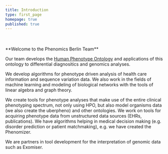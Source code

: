 ```yaml
---
title: Introduction
type: first_page
homepage: true
published: true
---
```


<br/>
<br/>
**Welcome to the Phenomics Berlin Team**

Our team develops the <a href="http:///www.human-phenotype-ontology.org" target="_new2">Human Phenotype Ontology</a> and applications of this ontology to differential diagnositics and genomics analyses. 

We develop algorithms for phenotype driven analysis of health care information and sequence variation data. We also work in the  fields of machine learning and modeling of biological networks with the tools of linear algebra and graph theory. 

We create tools for phenotype analyses that make use of the entire clinical phenotyping spectrum, not only using HPO, but also   model organisms data (we also create the uberpheno) and other ontologies. We work on tools for acquiring phenotype data from unstructured data sources (EHRs, publications). We have algorithms helping in medical decision making (e.g. disorder prediction or patient matchmaking), e.g. we have created the Phenomizer.

We are partners in tool development for the interpretation of genomic data such as Exomiser.


